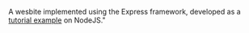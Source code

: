 A wesbite implemented using the Express framework, developed as a [tutorial example](https://developer.mozilla.org/en-US/docs/Learn/Server-side/Express_Nodejs/Tutorial_local_library_website) on NodeJS."
